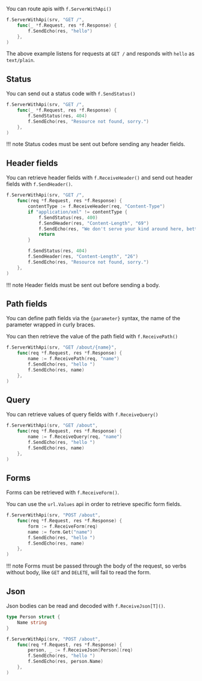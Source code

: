 You can route apis with `f.ServerWithApi()`

```go
f.ServerWithApi(srv, "GET /",
    func(_ *f.Request, res *f.Response) {
        f.SendEcho(res, "hello")
    },
)
```

The above example listens for requests at `GET /` and responds with `hello` as `text/plain`.

## Status

You can send out a status code with `f.SendStatus()`

```go
f.ServerWithApi(srv, "GET /",
    func(_ *f.Request, res *f.Response) {
        f.SendStatus(res, 404)
        f.SendEcho(res, "Resource not found, sorry.")
    },
)
```

!!! note
    Status codes must be sent out before sending any header fields.

## Header fields

You can retrieve header fields with `f.ReceiveHeader()` and send out header fields with `f.SendHeader()`.

```go
f.ServerWithApi(srv, "GET /",
    func(req *f.Request, res *f.Response) {
        contentType := f.ReceiveHeader(req, "Content-Type")
        if "application/xml" != contentType {
            f.SendStatus(res, 400)
            f.SendHeader(res, "Content-Length", "69")
            f.SendEcho(res, "We don't serve your kind around here, better get an XML encoder, heh.")
            return
        }

        f.SendStatus(res, 404)
        f.SendHeader(res, "Content-Length", "26")
        f.SendEcho(res, "Resource not found, sorry.")
    },
)
```

!!! note
    Header fields must be sent out before sending a body.

## Path fields

You can define path fields via the `{parameter}` syntax, the name of the parameter wrapped in curly braces.

You can then retrieve the value of the path field with `f.ReceivePath()`

```go
f.ServerWithApi(srv, "GET /about/{name}",
    func(req *f.Request, res *f.Response) {
        name := f.ReceivePath(req, "name")
        f.SendEcho(res, "hello ")
        f.SendEcho(res, name)
    },
)
```

## Query

You can retrieve values of query fields with `f.ReceiveQuery()`

```go
f.ServerWithApi(srv, "GET /about",
    func(req *f.Request, res *f.Response) {
        name := f.ReceiveQuery(req, "name")
        f.SendEcho(res, "hello ")
        f.SendEcho(res, name)
    },
)
```

## Forms

Forms can be retrieved with `f.ReceiveForm()`.

You can use the `url.Values` api in order to retrieve specific form fields.

```go
f.ServerWithApi(srv, "POST /about",
    func(req *f.Request, res *f.Response) {
        form := f.ReceiveForm(req)
        name := form.Get("name")
        f.SendEcho(res, "hello ")
        f.SendEcho(res, name)
    },
)
```

!!! note
    Forms must be passed through the body of the request, so verbs without body, like `GET` and `DELETE`, will fail to read the form.

## Json

Json bodies can be read and decoded with `f.ReceiveJson[T]()`.

```go
type Person struct {
	Name string
}

f.ServerWithApi(srv, "POST /about",
    func(req *f.Request, res *f.Response) {
        person, _ := f.ReceiveJson[Person](req)
        f.SendEcho(res, "hello ")
        f.SendEcho(res, person.Name)
    },
)
```